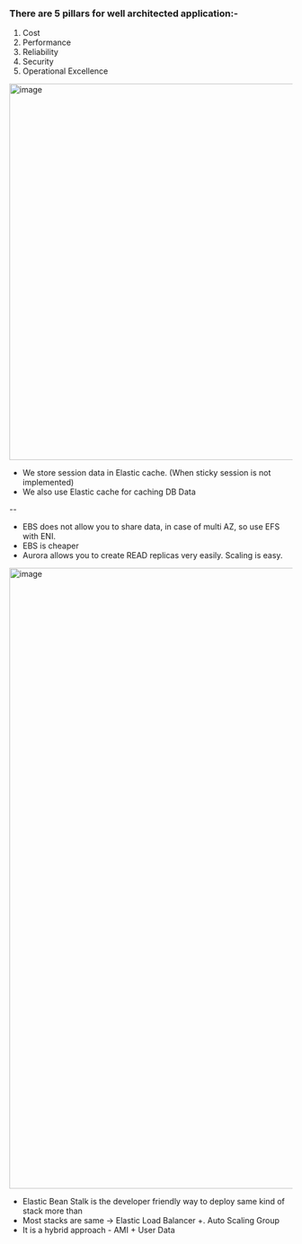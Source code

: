 ### There are 5 pillars for well architected application:-
1. Cost
2. Performance
3. Reliability
4. Security
5. Operational Excellence



<img width="670" alt="image" src="https://user-images.githubusercontent.com/84832/222943550-0d0f5983-3217-4729-842a-4b583c3e4560.png">




* We store session data in Elastic cache. (When sticky session is not implemented)
* We also use Elastic cache for caching DB Data

--

* EBS does not allow you to share data, in case of multi AZ, so use EFS with ENI.
* EBS is cheaper
* Aurora allows you to create READ replicas very easily. Scaling is easy.


<img width="1105" alt="image" src="https://user-images.githubusercontent.com/84832/224546321-1f1293c4-6bb2-4791-9720-fe69d91f62c6.png">

* Elastic Bean Stalk is the developer friendly way to deploy same kind of stack more than
* Most stacks are same -> Elastic Load Balancer +. Auto Scaling Group
* It is a hybrid approach - AMI + User Data
